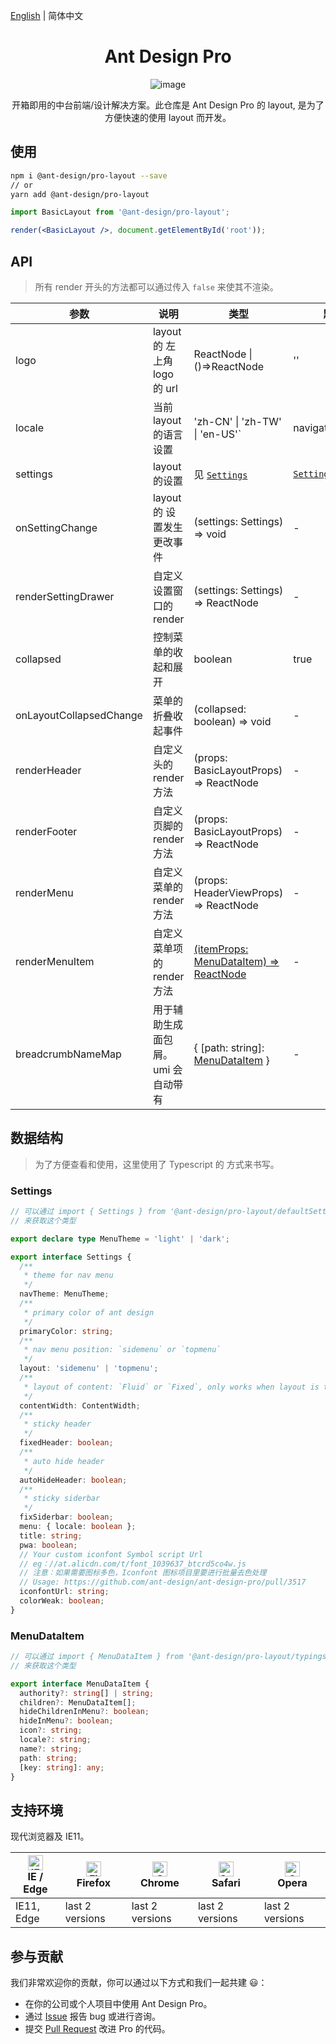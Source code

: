 [English](./README.md) | 简体中文

<h1 align="center">Ant Design Pro</h1>

<div align="center">

![image](https://user-images.githubusercontent.com/8186664/55930941-276e6580-5c56-11e9-800d-bc284bda4daf.png)

开箱即用的中台前端/设计解决方案。此仓库是 Ant Design Pro 的 layout, 是为了方便快速的使用 layout 而开发。

</div>

## 使用

```bash
npm i @ant-design/pro-layout --save
// or
yarn add @ant-design/pro-layout
```

```jsx
import BasicLayout from '@ant-design/pro-layout';

render(<BasicLayout />, document.getElementById('root'));
```

## API

> 所有 render 开头的方法都可以通过传入 `false` 来使其不渲染。

| 参数 | 说明 | 类型 | 默认值 |
| --- | --- | --- | --- |
| logo | layout 的 左上角 logo 的 url | ReactNode \| ()=>ReactNode | '' |
| locale | 当前 layout 的语言设置 | 'zh-CN' \| 'zh-TW' \| 'en-US'` | navigator.language |
| settings | layout 的设置 | 见 [`Settings`](#Settings) | [`Settings`](#Settings) | - |
| onSettingChange | layout 的 设置发生更改事件 | (settings: Settings) => void | - |
| renderSettingDrawer | 自定义设置窗口的 render | (settings: Settings) => ReactNode | - |
| collapsed | 控制菜单的收起和展开 | boolean | true |
| onLayoutCollapsedChange | 菜单的折叠收起事件 | (collapsed: boolean) => void | - |
| renderHeader | 自定义头的 render 方法 | (props: BasicLayoutProps) => ReactNode | - |
| renderFooter | 自定义页脚的 render 方法 | (props: BasicLayoutProps) => ReactNode | - |
| renderMenu | 自定义菜单的 render 方法 | (props: HeaderViewProps) => ReactNode | - |
| renderMenuItem | 自定义菜单项的 render 方法 | [(itemProps: MenuDataItem) => ReactNode](#MenuDataItem) | - |
| breadcrumbNameMap | 用于辅助生成面包屑。umi 会自动带有 | { [path: string]: [MenuDataItem](#MenuDataItem) } | - |

## 数据结构

> 为了方便查看和使用，这里使用了 Typescript 的 方式来书写。

### Settings

```ts
// 可以通过 import { Settings } from '@ant-design/pro-layout/defaultSettings'
// 来获取这个类型

export declare type MenuTheme = 'light' | 'dark';

export interface Settings {
  /**
   * theme for nav menu
   */
  navTheme: MenuTheme;
  /**
   * primary color of ant design
   */
  primaryColor: string;
  /**
   * nav menu position: `sidemenu` or `topmenu`
   */
  layout: 'sidemenu' | 'topmenu';
  /**
   * layout of content: `Fluid` or `Fixed`, only works when layout is topmenu
   */
  contentWidth: ContentWidth;
  /**
   * sticky header
   */
  fixedHeader: boolean;
  /**
   * auto hide header
   */
  autoHideHeader: boolean;
  /**
   * sticky siderbar
   */
  fixSiderbar: boolean;
  menu: { locale: boolean };
  title: string;
  pwa: boolean;
  // Your custom iconfont Symbol script Url
  // eg：//at.alicdn.com/t/font_1039637_btcrd5co4w.js
  // 注意：如果需要图标多色，Iconfont 图标项目里要进行批量去色处理
  // Usage: https://github.com/ant-design/ant-design-pro/pull/3517
  iconfontUrl: string;
  colorWeak: boolean;
}
```

### MenuDataItem

```ts
// 可以通过 import { MenuDataItem } from '@ant-design/pro-layout/typings'
// 来获取这个类型

export interface MenuDataItem {
  authority?: string[] | string;
  children?: MenuDataItem[];
  hideChildrenInMenu?: boolean;
  hideInMenu?: boolean;
  icon?: string;
  locale?: string;
  name?: string;
  path: string;
  [key: string]: any;
}
```

## 支持环境

现代浏览器及 IE11。

| [<img src="https://raw.githubusercontent.com/alrra/browser-logos/master/src/edge/edge_48x48.png" alt="IE / Edge" width="24px" height="24px" />](http://godban.github.io/browsers-support-badges/)</br>IE / Edge | [<img src="https://raw.githubusercontent.com/alrra/browser-logos/master/src/firefox/firefox_48x48.png" alt="Firefox" width="24px" height="24px" />](http://godban.github.io/browsers-support-badges/)</br>Firefox | [<img src="https://raw.githubusercontent.com/alrra/browser-logos/master/src/chrome/chrome_48x48.png" alt="Chrome" width="24px" height="24px" />](http://godban.github.io/browsers-support-badges/)</br>Chrome | [<img src="https://raw.githubusercontent.com/alrra/browser-logos/master/src/safari/safari_48x48.png" alt="Safari" width="24px" height="24px" />](http://godban.github.io/browsers-support-badges/)</br>Safari | [<img src="https://raw.githubusercontent.com/alrra/browser-logos/master/src/opera/opera_48x48.png" alt="Opera" width="24px" height="24px" />](http://godban.github.io/browsers-support-badges/)</br>Opera |
| --- | --- | --- | --- | --- |
| IE11, Edge | last 2 versions | last 2 versions | last 2 versions | last 2 versions |

## 参与贡献

我们非常欢迎你的贡献，你可以通过以下方式和我们一起共建 :smiley:：

- 在你的公司或个人项目中使用 Ant Design Pro。
- 通过 [Issue](http://github.com/ant-design/ant-design-pro/issues) 报告 bug 或进行咨询。
- 提交 [Pull Request](http://github.com/ant-design/ant-design-pro/pulls) 改进 Pro 的代码。
